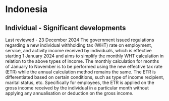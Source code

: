 # Indonesia
## Individual - Significant developments
Last reviewed - 23 December 2024
The government issued regulations regarding a new individual withholding tax (WHT) rate on employment, service, and activity income received by individuals, which is effective starting 1 January 2024 and aims to simplify the monthly WHT calculation in relation to the above types of income. 
The monthly calculation for months of January to November is to be performed using the new effective tax rate (ETR) while the annual calculation method remains the same. The ETR is differentiated based on certain conditions, such as type of income recipient, marital status, etc. 
Specifically for employees, the ETR is applied on the gross income received by the individual in a particular month without applying any annualisation or deduction on the gross income.
